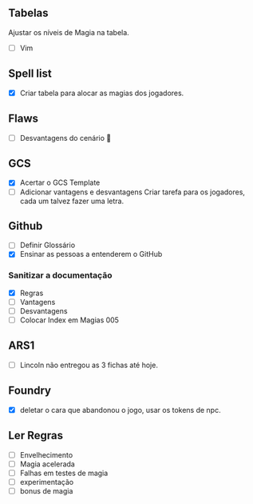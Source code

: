 
## Tabelas 
Ajustar os níveis de Magia na tabela.
- [ ] Vim
## Spell list
- [x] Criar tabela para alocar as magias dos jogadores.
## Flaws
- [ ] Desvantagens do cenário :triangular_flag_on_post:
## GCS
- [x] Acertar o GCS Template
- [ ] Adicionar vantagens e desvantagens
      Criar tarefa para os jogadores, cada um talvez fazer uma letra.
## Github
- [ ] Definir Glossário
- [x] Ensinar as pessoas a entenderem o GitHub
### Sanitizar a documentação
- [x] Regras
- [ ] Vantagens 
- [ ] Desvantagens
- [ ] Colocar Index em Magias 005
## ARS1
- [ ] Lincoln não entregou as 3 fichas até hoje. 
## Foundry
- [x] deletar o cara que abandonou o jogo, usar os tokens de npc.
## Ler Regras
- [ ] Envelhecimento
- [ ] Magia acelerada
- [ ] Falhas em testes de magia
- [ ] experimentação
- [ ] bonus de magia
